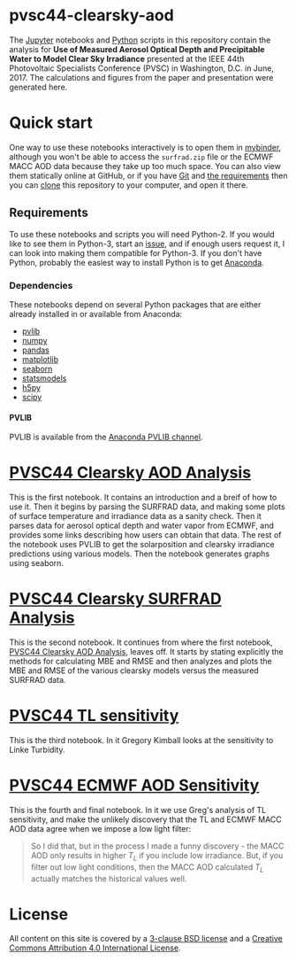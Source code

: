 # pvsc44-clearsky-aod
The [Jupyter](http://jupyter.org/) notebooks and [Python](http://python.org/) scripts in this repository contain the analysis for
**Use of Measured Aerosol Optical Depth and Precipitable Water to Model Clear Sky Irradiance** presented at the IEEE 44th Photovoltaic
Specialists Conference (PVSC) in Washington, D.C. in June, 2017. The calculations and figures from the paper and presentation were
generated here.

# Quick start
One way to use these notebooks interactively is to open them in
[mybinder](https://mybinder.org/v2/gh/mikofski/pvsc44-clearsky-aod/master), although you won't be able to access the `surfrad.zip`
file or the ECMWF MACC AOD data because they take up too much space. You can also view them statically online at GitHub, or if
you have [Git](https://git-scm.com/) and [the requirements](#requirements) then you can [clone](https://git-scm.com/docs/git-clone) this
repository to your computer, and open it there.

## Requirements
To use these notebooks and scripts you will need Python-2. If you would like to see them in Python-3, start an [issue](../../issues),
and if enough users request it, I can look into making them compatible for Python-3. If you don't have Python, probably the easiest
way to install Python is to get [Anaconda](https://www.anaconda.com/download/).

### Dependencies
These notebooks depend on several Python packages that are either already installed in or available from Anaconda:
* [pvlib](http://pvlib-python.readthedocs.io/en/latest/)
* [numpy](http://www.numpy.org/)
* [pandas](https://pandas.pydata.org/)
* [matplotlib](https://matplotlib.org/)
* [seaborn](https://seaborn.pydata.org/)
* [statsmodels](http://www.statsmodels.org/stable/index.html)
* [h5py](http://www.h5py.org/)
* [scipy](https://www.scipy.org/)

#### PVLIB
PVLIB is available from the [Anaconda PVLIB channel](https://anaconda.org/pvlib/pvlib).

# [PVSC44 Clearsky AOD Analysis](./PVSC44%20Clearsky%20AOD%20Analysis.ipynb)
This is the first notebook. It contains an introduction and a breif of how to use it. Then it begins by parsing the SURFRAD data,
and making some plots of surface temperature and irradiance data as a sanity check. Then it parses data for aerosol optical depth
and water vapor from ECMWF, and provides some links describing how users can obtain that data. The rest of the notebook uses PVLIB
to get the solarposition and clearsky irradiance predictions using various models. Then the notebook generates graphs using seaborn.

# [PVSC44 Clearsky SURFRAD Analysis](./PVSC44%20Clearsky%20SURFRAD%20Analysis.ipynb)
This is the second notebook. It continues from where the first notebook,
[PVSC44 Clearsky AOD Analysis](./PVSC44%20Clearsky%20AOD%20Analysis.ipynb), leaves off. It starts by stating explicitly the
methods for calculating MBE and RMSE and then analyzes and plots the MBE and RMSE of the various clearsky models versus the
measured SURFRAD data.

# [PVSC44 TL sensitivity](https://github.com/mikofski/pvsc44-clearsky-aod/blob/master/PVSC44%20TL%20sensitivity.ipynb)
This is the third notebook. In it Gregory Kimball looks at the sensitivity to Linke Turbidity.

# [PVSC44 ECMWF AOD Sensitivity](https://github.com/mikofski/pvsc44-clearsky-aod/blob/master/PVSC44%20ECMWF%20AOD%20Sensitivity.ipynb)
This is the fourth and final notebook. In it we use Greg's analysis of TL sensitivity, and make the unlikely discovery that the TL and ECMWF MACC AOD data agree when we impose a low light filter:

>So I did that, but in the process I made a funny discovery - the MACC AOD only results in higher $T_L$ if you include low irradiance. But, if you filter out low light conditions, then the MACC AOD calculated $T_L$ actually matches the historical values well.

# License
All content on this site is covered by a [3-clause BSD license](./LICENSE) and a
[Creative Commons Attribution 4.0 International License](https://creativecommons.org/licenses/by/4.0/).

